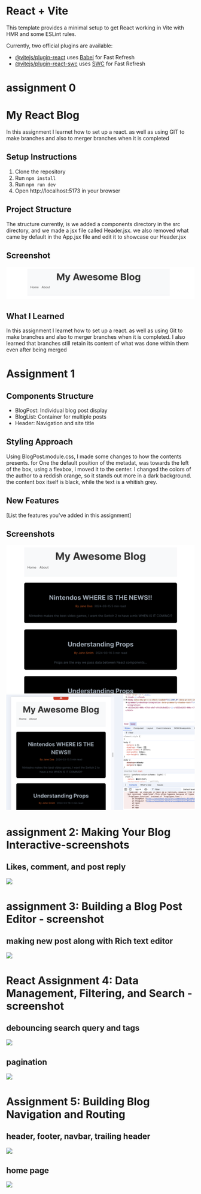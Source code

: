 # React + Vite

This template provides a minimal setup to get React working in Vite with HMR and some ESLint rules.

Currently, two official plugins are available:

- [@vitejs/plugin-react](https://github.com/vitejs/vite-plugin-react/blob/main/packages/plugin-react/README.md) uses [Babel](https://babeljs.io/) for Fast Refresh
- [@vitejs/plugin-react-swc](https://github.com/vitejs/vite-plugin-react-swc) uses [SWC](https://swc.rs/) for Fast Refresh

# assignment 0

# My React Blog

In this assignment I learnet how to set up a react. as well as using GIT to make branches and also to merger branches when it is completed

## Setup Instructions

1. Clone the repository
2. Run `npm install`
3. Run `npm run dev`
4. Open http://localhost:5173 in your browser

## Project Structure

The structure currently, is we added a components directory in the src directory, and we made a jsx file called Header.jsx. we also removed what came by default in the App.jsx file and edit it to showcase our Header.jsx

## Screenshot

![My awesome Blog](/my-blog/src/assets/assignment_0.png)

## What I Learned

In this assignment I learnet how to set up a react. as well as using Git to make branches and also to merger branches when it is completed. I also learned that branches still retain its content of what was done within them even after being merged

# Assignment 1

## Components Structure

- BlogPost: Individual blog post display
- BlogList: Container for multiple posts
- Header: Navigation and site title

## Styling Approach

Using BlogPost.module.css, I made some changes to how the contents presents. for One the default position of the metadat, was towards the left of the box, using a flexbox, i moved it to the center. I changed the colors of the author to a reddish orange, so it stands out more in a dark background. the content box itself is black, while the text is a whitish grey.

## New Features

[List the features you've added in this assignment]

## Screenshots

![](/my-blog/src/assets/assignment_1_2.png)
![](/my-blog/src/assets/assignment_1_3.png)

# assignment 2: Making Your Blog Interactive-screenshots

## Likes, comment, and post reply

<img src ="my-blog/src/assets/Screenshot 2024-12-20 at 12.10.33 AM.png">

# assignment 3: Building a Blog Post Editor - screenshot

## making new post along with Rich text editor

<img src ="my-blog/src/assets/Screenshot 2024-12-20 at 12.15.05 AM.png">

# React Assignment 4: Data Management, Filtering, and Search - screenshot

## debouncing search query and tags

<img src ="my-blog/src/assets/Screenshot 2024-12-20 at 12.16.41 AM.png">

## pagination

<img src ="my-blog/src/assets/Screenshot 2024-12-20 at 12.19.36 AM.png">

# Assignment 5: Building Blog Navigation and Routing

## header, footer, navbar, trailing header

<img src ="my-blog/src/assets/Screenshot 2024-12-20 at 12.22.23 AM.png">

## home page

<img src ="my-blog/src/assets/Screenshot 2024-12-20 at 12.22.29 AM.png">
